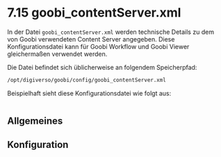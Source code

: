 # 7.15 goobi\_contentServer.xml

In der Datei `goobi_contentServer.xml` werden technische Details zu dem von Goobi verwendeten Content Server angegeben. Diese Konfigurationsdatei kann für Goobi Workflow und Goobi Viewer gleichermaßen verwendet werden. 

Die Datei befindet sich üblicherweise an folgendem Speicherpfad:

```bash
/opt/digiverso/goobi/config/goobi_contentServer.xml
```

Beispielhaft sieht diese Konfigurationsdatei wie folgt aus:

```xml
```

## Allgemeines


## Konfiguration

